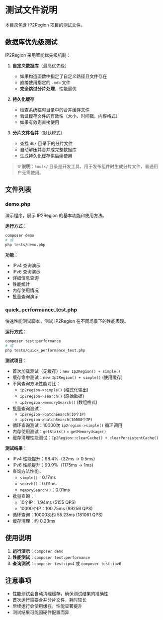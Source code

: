 # 测试文件说明

本目录包含 IP2Region 项目的测试文件。

## 数据库优先级测试

IP2Region 采用智能优先级机制：

1. **自定义数据库**（最高优先级）
   - 如果构造函数中指定了自定义路径且文件存在
   - 直接使用指定的 `.xdb` 文件
   - **完全跳过分片处理**，性能最优

2. **持久化缓存**
   - 检查系统临时目录中的合并缓存文件
   - 验证缓存文件的有效性（大小、时间戳、内容格式）
   - 如果有效则直接使用

3. **分片文件合并**（默认模式）
   - 查找 `db/` 目录下的分片文件
   - 自动解压并合并成完整数据库
   - 生成持久化缓存供后续使用

> **💡 说明**：`tools/` 目录是开发工具，用于发布组件时生成分片文件，普通用户无需使用。

## 文件列表

### demo.php
演示程序，展示 IP2Region 的基本功能和使用方法。

**运行方式**：
```bash
composer demo
# 或
php tests/demo.php
```

**功能**：
- IPv4 查询演示
- IPv6 查询演示
- 详细信息查询
- 性能统计
- 内存使用情况
- 批量查询演示

### quick_performance_test.php
快速性能测试脚本，测试 IP2Region 在不同场景下的性能表现。

**运行方式**：
```bash
composer test:performance
# 或
php tests/quick_performance_test.php
```

**测试项目**：
- 首次加载测试（无缓存）：`new Ip2Region() + simple()`
- 缓存命中测试：`new Ip2Region() + simple()` (使用缓存)
- 不同查询方法性能对比：
  - `ip2region->simple()` (格式化输出)
  - `ip2region->search()` (原始数据)
  - `ip2region->memorySearch()` (数组格式)
- 批量查询测试：
  - `ip2region->batchSearch(10个IP)`
  - `ip2region->batchSearch(10000个IP)`
- 循环查询测试：10000次 `ip2region->simple()` 循环调用
- 内存使用测试：`getStats()` + `getMemoryUsage()`
- 缓存清理性能测试：`Ip2Region::clearCache() + clearPersistentCache()`

**测试结果**：
- IPv4 性能提升：98.4%（32ms → 0.5ms）
- IPv6 性能提升：99.9%（1175ms → 1ms）
- 查询方法性能：
  - `simple()`：0.17ms
  - `search()`：0.01ms
  - `memorySearch()`：0.01ms
- 批量查询：
  - 10个IP：1.94ms (5155 QPS)
  - 10000个IP：100.75ms (99256 QPS)
- 循环查询：10000次约 55.23ms (181061 QPS)
- 缓存清理：约 0.23ms

## 使用说明

1. **运行演示**：`composer demo`
2. **性能测试**：`composer test:performance`
3. **查询测试**：`composer test:ipv4` 或 `composer test:ipv6`

## 注意事项

- 性能测试会自动清理缓存，确保测试结果的准确性
- 首次运行需要合并分片文件，耗时较长
- 后续运行会使用缓存，性能显著提升
- 测试结果可能因硬件配置而异
